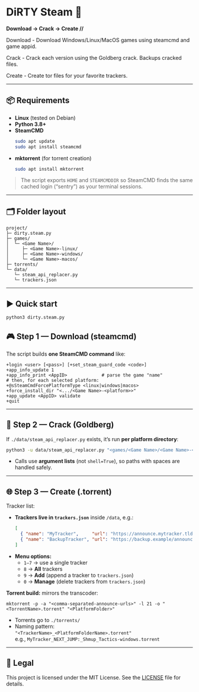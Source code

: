 # DiRTY Steam 🚀



**Download → Crack → Create //**

Download - Download Windows/Linux/MacOS games using steamcmd and game appid.

Crack - Crack each version using the Goldberg crack.  Backups cracked files.

Create - Create tor files for your favorite trackers.

---
## 📦 Requirements

- **Linux** (tested on Debian)
- **Python 3.8+**
- **SteamCMD**
  ```bash
  sudo apt update
  sudo apt install steamcmd
  ```
- **mktorrent** (for torrent creation)
  ```bash
  sudo apt install mktorrent
  ```

> The script exports `HOME` and `STEAMCMDDIR` so SteamCMD finds the same cached login (“sentry”) as your terminal sessions.

---

## 🗂️ Folder layout

```
project/
├─ dirty.steam.py
├─ games/
│  └─ <Game Name>/
│     ├─ <Game Name>-linux/
│     ├─ <Game Name>-windows/
│     └─ <Game Name>-macos/
├─ torrents/
└─ data/
   └─ steam_api_replacer.py  
   └─ trackers.json
```

---

## ▶️ Quick start

```bash
python3 dirty.steam.py
```

## 🎮 Step 1 — Download (steamcmd) 

The script builds **one SteamCMD command** like:

```
+login <user> [<pass>] [+set_steam_guard_code <code>]
+app_info_update 1
+app_info_print <AppID>             # parse the game "name"
# then, for each selected platform:
+@sSteamCmdForcePlatformType <linux|windows|macos>
+force_install_dir "<.../<Game Name>-<platform>>"
+app_update <AppID> validate
+quit
```

---

## 🧩 Step 2 — Crack (Goldberg)

If `./data/steam_api_replacer.py` exists, it’s run **per platform directory**:

```bash
python3 -u data/steam_api_replacer.py "<games/<Game Name>/<Game Name>-<platform>"
```

- Calls use **argument lists** (not `shell=True`), so paths with spaces are handled safely.

---

## 🌐 Step 3 — Create (.torrent)

Tracker list:

- **Trackers live in `trackers.json`** inside  `/data`, e.g.:
  ```json
  [
    { "name": "MyTracker",     "url": "https://announce.mytracker.tld/announce" },
    { "name": "BackupTracker", "url": "https://backup.example/announce" }
  ]
  ```
- **Menu options:**
  - `1–7` → use a single tracker
  - `8` → **All** trackers
  - `9` → **Add** (append a tracker to `trackers.json`)
  - `0` → **Manage** (delete trackers from `trackers.json`)

**Torrent build:** mirrors the transcoder:

```
mktorrent -p -a "<comma-separated-announce-urls>" -l 21 -o "<TorrentName>.torrent" "<PlatformFolder>"
```

- Torrents go to `./torrents/`
- Naming pattern:  
  `"<TrackerName>_<PlatformFolderName>.torrent"`  
  e.g., `MyTracker_NEXT_JUMP:_Shmup_Tactics-windows.torrent`

---


## 📝 Legal

This project is licensed under the MIT License. See the [LICENSE](LICENSE) file for details.
